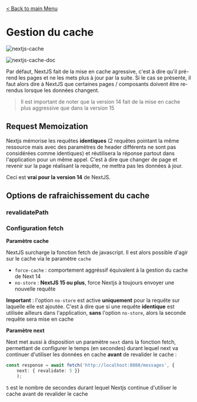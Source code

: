 [< Back to main Menu](https://github.com/gsoulie/react-resources/blob/master/react-presentation.md)    

# Gestion du cache

![nextjs-cache](https://github.com/user-attachments/assets/35b535d4-ab65-404a-9e18-7117d16b2bbc)

![nextjs-cache-doc](https://github.com/user-attachments/assets/6b8b9f33-e4a0-4105-8cbb-fd302091c259)

Par défaut, NextJS fait de la mise en cache agressive, c'est à dire qu'il pré-rend les pages et ne les mets plus à jour par la suite. 
Si le cas se présente, il faut alors dire à NextJS que certaines pages / composants doivent être re-rendus lorsque les données changent.

> Il est important de noter que la version 14 fait de la mise en cache plus aggressive que dans la version 15

## Request Memoization

Nextjs mémorise les requêtes **identiques** (2 requêtes pointant la même ressource mais avec des paramètres de header différents ne sont pas considérées comme identiques) et réutilisera la réponse partout dans l'application pour un même appel. 
C'est à dire que changer de page et revenir sur la page réalisant la requête, ne mettra pas les données à jour.

Ceci est **vrai pour la version 14** de NextJS.

## Options de rafraichissement du cache

### revalidatePath

### Configuration fetch

**Paramètre cache**

NextJS surcharge la fonction fetch de javascript. Il est alors possible d'agir sur le cache via le paramètre ````cache````

* ````force-cache```` : comportement aggréssif équivalent à la gestion du cache de Next 14
* ````no-store```` : **NextJS 15 ou plus**, force Nextjs à toujours envoyer une nouvelle requête

**Important** : l'option ````no-store```` est active **uniquement** pour la requête sur laquelle elle est ajoutée. C'est à dire que si une requête **identique** est utilisée ailleurs dans l'application, **sans** l'option ````no-store````, alors la seconde requête sera mise en cache

**Paramètre next**

Next met aussi à disposition un paramètre ````next```` dans la fonction fetch, permettant de configurer le temps (en secondes) durant lequel next va continuer d'utiliser les données en cache **avant** de revalider le cache :

````typescript
const response = await fetch('http://localhost:8080/messages', {
	next: { revalidate: 5 }}
	);
````

````5```` est le nombre de secondes durant lequel Nextjs continue d'utiliser le cache avant de revalider le cache
